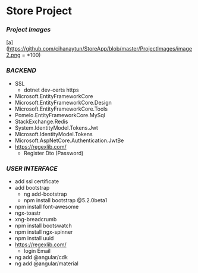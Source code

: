 # Store Project

### *Project Images*
[a](https://github.com/cihanaytun/StoreApp/blob/master/ProjectImages/image2.png = *100)

### *BACKEND*
- SSL
  * dotnet dev-certs https
- Microsoft.EntityFrameworkCore
- Microsoft.EntityFrameworkCore.Design
- Microsoft.EntityFrameworkCore.Tools
- Pomelo.EntityFrameworkCore.MySql
- StackExchange.Redis
- System.IdentityModel.Tokens.Jwt
- Microsoft.IdentityModel.Tokens
- Microsoft.AspNetCore.Authentication.JwtBe
- https://regexlib.com/
  * Register Dto (Password)



### *USER INTERFACE*
- add ssl certificate
- add bootstrap
   * ng add-bootstrap
   * npm install bootstrap @5.2.0beta1
- npm install font-awesome
- ngx-toastr
- xng-breadcrumb
- npm install bootswatch
- npm install ngx-spinner
- npm install uuid
- https://regexlib.com/
  * login Email
 - ng add @angular/cdk
 - ng add @angular/material
 
 


  
